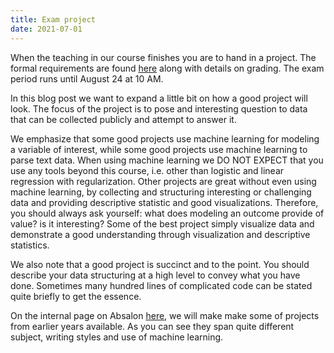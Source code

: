 ```yaml
---
title: Exam project
date: 2021-07-01
---
```



When the teaching in our course finishes you are to hand in a project. The formal requirements are found [here](/isds2021/page/practical/) along with details on grading. The exam period runs until August 24 at 10 AM.

In this blog post we want to expand a little bit on how a good project will look. The focus of the project is to pose and interesting question to data that can be collected publicly and attempt to answer it.

We emphasize that some good projects use machine learning for modeling a variable of interest, while some good projects use machine learning to parse text data. When using machine learning we DO NOT EXPECT that you use any tools beyond this course, i.e. other than logistic and linear regression with regularization. Other projects are great without even using machine learning, by collecting and structuring interesting or challenging data and providing descriptive statistic and good visualizations. Therefore, you should always ask yourself: what does modeling an outcome provide of value? is it interesting? Some of the best project simply visualize data and demonstrate a good understanding through visualization and descriptive statistics.

We also note that a good project is succinct and to the point. You should describe your data structuring at a high level to convey what you have done. Sometimes many hundred lines of complicated code can be stated quite briefly to get the essence.

On the internal page on Absalon [here](https://absalon.ku.dk/courses/48020), we will make make some of projects from earlier years available. As you can see they span quite different subject, writing styles and use of machine learning.
